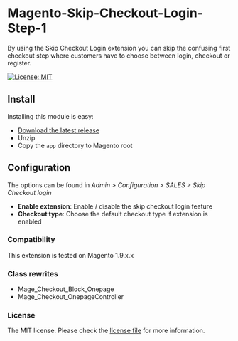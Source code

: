 # Magento-Skip-Checkout-Login-Step-1
By using the Skip Checkout Login extension you can skip the confusing first checkout step where customers have to choose between login, checkout or register.

[![License: MIT](https://img.shields.io/badge/License-MIT-yellow.svg)](https://opensource.org/licenses/MIT)


## Install

Installing this module is easy:

  * [Download the latest release](https://github.com/koenberkhout/Magento-Skip-Checkout-Login-Step-1/releases/latest)
  * Unzip
  * Copy the `app` directory to Magento root


## Configuration

The options can be found in  *Admin > Configuration > SALES > Skip Checkout login*

  *  **Enable extension**: Enable / disable the skip checkout login feature
  *  **Checkout type**: Choose the default checkout type if extension is enabled

### Compatibility

This extension is tested on Magento 1.9.x.x
  
### Class rewrites

  * Mage_Checkout_Block_Onepage
  * Mage_Checkout_OnepageController

  
### License

The MIT license. Please check the [license file](LICENSE.md) for more information.
